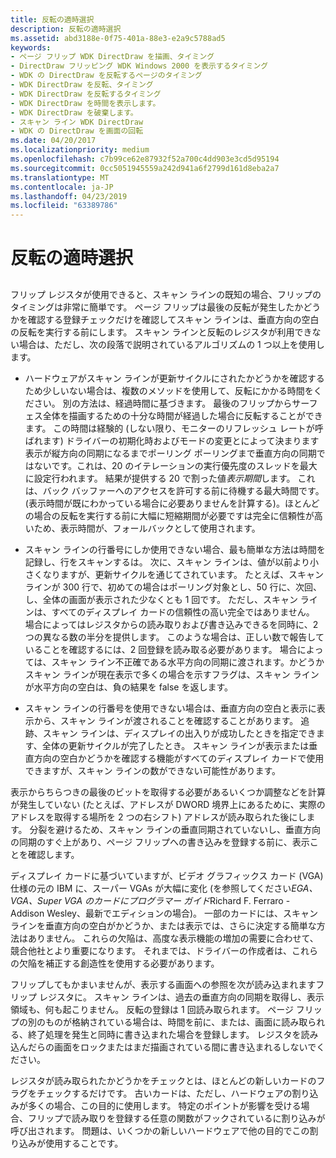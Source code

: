 ```yaml
---
title: 反転の適時選択
description: 反転の適時選択
ms.assetid: abd3188e-0f75-401a-88e3-e2a9c5788ad5
keywords:
- ページ フリップ WDK DirectDraw を描画、タイミング
- DirectDraw フリッピング WDK Windows 2000 を表示するタイミング
- WDK の DirectDraw を反転するページのタイミング
- WDK DirectDraw を反転、タイミング
- WDK DirectDraw を反転するタイミング
- WDK DirectDraw を時間を表示します。
- WDK DirectDraw を破棄します。
- スキャン ライン WDK DirectDraw
- WDK の DirectDraw を画面の回転
ms.date: 04/20/2017
ms.localizationpriority: medium
ms.openlocfilehash: c7b99ce62e87932f52a700c4dd903e3cd5d95194
ms.sourcegitcommit: 0cc5051945559a242d941a6f2799d161d8eba2a7
ms.translationtype: MT
ms.contentlocale: ja-JP
ms.lasthandoff: 04/23/2019
ms.locfileid: "63389786"
---
```

# <a name="timing-a-flip"></a>反転の適時選択


## <span id="ddk_timing_a_flip_gg"></span><span id="DDK_TIMING_A_FLIP_GG"></span>


フリップ レジスタが使用できると、スキャン ラインの既知の場合、フリップのタイミングは非常に簡単です。 ページ フリップは最後の反転が発生したかどうかを確認する登録チェックだけを確認してスキャン ラインは、垂直方向の空白の反転を実行する前にします。 スキャン ラインと反転のレジスタが利用できない場合は、ただし、次の段落で説明されているアルゴリズムの 1 つ以上を使用します。

-   ハードウェアがスキャン ラインが更新サイクルにされたかどうかを確認するため少しいない場合は、複数のメソッドを使用して、反転にかかる時間をください。 別の方法は、経過時間に基づきます。 最後のフリップからサーフェス全体を描画するための十分な時間が経過した場合に反転することができます。 この時間は経験的 (しない限り、モニターのリフレッシュ レートが呼ばれます) ドライバーの初期化時およびモードの変更とによって決まります表示が縦方向の同期になるまでポーリング ポーリングまで垂直方向の同期ではないです。これは、20 のイテレーションの実行優先度のスレッドを最大に設定行われます。 結果が提供する 20 で割った値*表示期間*します。 これは、バック バッファーへのアクセスを許可する前に待機する最大時間です。 (表示時間が既にわかっている場合に必要ありませんを計算する)。ほとんどの場合の反転を実行する前に大幅に短縮期間が必要ですは完全に信頼性が高いため、表示時間が、フォールバックとして使用されます。

-   スキャン ラインの行番号にしか使用できない場合、最も簡単な方法は時間を記録し、行をスキャンするは。 次に、スキャン ラインは、値が以前より小さくなりますが、更新サイクルを通じてされています。 たとえば、スキャン ラインが 300 行で、初めての場合はポーリング対象とし、50 行に、次回、し、全体の画面が表示された少なくとも 1 回です。 ただし、スキャン ラインは、すべてのディスプレイ カードの信頼性の高い完全ではありません。 場合によってはレジスタからの読み取りおよび書き込みできるを同時に、2 つの異なる数の半分を提供します。 このような場合は、正しい数で報告していることを確認するには、2 回登録を読み取る必要があります。 場合によっては、スキャン ライン不正確である水平方向の同期に渡されます。かどうかスキャン ラインが現在表示で多くの場合を示すフラグは、スキャン ラインが水平方向の空白は、負の結果を false を返します。

-   スキャン ラインの行番号を使用できない場合は、垂直方向の空白と表示に表示から、スキャン ラインが渡されることを確認することがあります。 追跡、スキャン ラインは、ディスプレイの出入りが成功したときを指定できます、全体の更新サイクルが完了したとき。 スキャン ラインが表示または垂直方向の空白かどうかを確認する機能がすべてのディスプレイ カードで使用できますが、スキャン ラインの数ができない可能性があります。

表示からちらつきの最後のビットを取得する必要があるいくつか調整などを計算が発生していない (たとえば、アドレスが DWORD 境界上にあるために、実際のアドレスを取得する場所を 2 つの右シフト) アドレスが読み取られた後にします。 分裂を避けるため、スキャン ラインの垂直同期されていないし、垂直方向の同期のすぐ上があり、ページ フリップへの書き込みを登録する前に、表示ことを確認します。

ディスプレイ カードに基づいていますが、ビデオ グラフィックス カード (VGA) 仕様の元の IBM に、スーパー VGAs が大幅に変化 (を参照してください*EGA、VGA、Super VGA のカードにプログラマー ガイド*Richard F. Ferraro - Addison Wesley、最新でエディションの場合)。 一部のカードには、スキャン ラインを垂直方向の空白がかどうか、または表示では、さらに決定する簡単な方法はありません。 これらの欠陥は、高度な表示機能の増加の需要に合わせて、競合他社とより重要になります。 それまでは、ドライバーの作成者は、これらの欠陥を補正する創造性を使用する必要があります。

フリップしてもかまいませんが、表示する画面への参照を次が読み込まれますフリップ レジスタに。 スキャン ラインは、過去の垂直方向の同期を取得し、表示領域も、何も起こりません。 反転の登録は 1 回読み取られます。 ページ フリップの別のものが格納されている場合は、時間を前に、または、画面に読み取られる、終了処理を発生と同時に書き込まれた場合を登録します。 レジスタを読み込んだらの画面をロックまたはまだ描画されている間に書き込まれるしないでください。

レジスタが読み取られたかどうかをチェックとは、ほとんどの新しいカードのフラグをチェックするだけです。 古いカードは、ただし、ハードウェアの割り込みが多くの場合、この目的に使用します。 特定のポイントが影響を受ける場合、フリップで読み取りを登録する任意の関数がフックされているに割り込みが呼び出されます。 問題は、いくつかの新しいハードウェアで他の目的でこの割り込みが使用することです。

 

 





